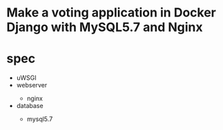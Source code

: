 # Make a voting application in Docker Django with MySQL5.7 and Nginx

# spec
<ul>
  <li>uWSGI</li>
  <li>webserver</li>
    <ul>
      <li>nginx</li>
    </ul>
  <li>database</li>
    <ul>
      <li>mysql5.7</li>
    </ul>
</ul>



